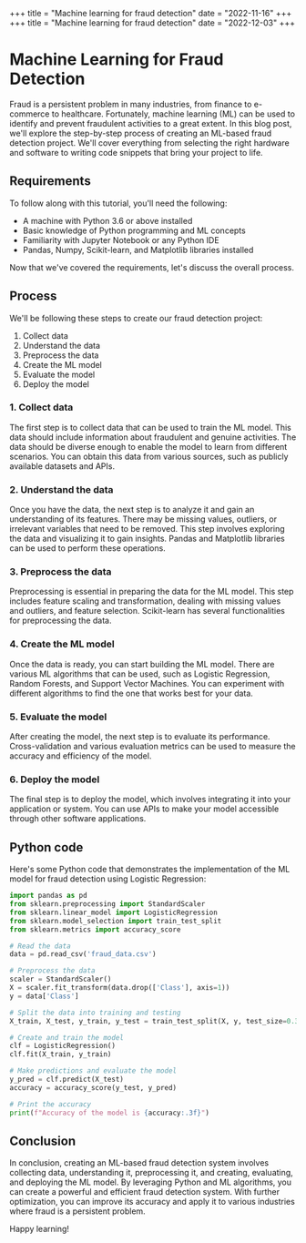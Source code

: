 +++
title = "Machine learning for fraud detection"
date = "2022-11-16"
+++
+++
title = "Machine learning for fraud detection"
date = "2022-12-03"
+++


# Machine Learning for Fraud Detection

Fraud is a persistent problem in many industries, from finance to e-commerce to healthcare. Fortunately, machine learning (ML) can be used to identify and prevent fraudulent activities to a great extent. In this blog post, we'll explore the step-by-step process of creating an ML-based fraud detection project. We'll cover everything from selecting the right hardware and software to writing code snippets that bring your project to life. 

## Requirements

To follow along with this tutorial, you'll need the following:

- A machine with Python 3.6 or above installed
- Basic knowledge of Python programming and ML concepts
- Familiarity with Jupyter Notebook or any Python IDE
- Pandas, Numpy, Scikit-learn, and Matplotlib libraries installed

Now that we've covered the requirements, let's discuss the overall process.

## Process

We'll be following these steps to create our fraud detection project:

1. Collect data
2. Understand the data
3. Preprocess the data
4. Create the ML model
5. Evaluate the model
6. Deploy the model

### 1. Collect data

The first step is to collect data that can be used to train the ML model. This data should include information about fraudulent and genuine activities. The data should be diverse enough to enable the model to learn from different scenarios. You can obtain this data from various sources, such as publicly available datasets and APIs.

### 2. Understand the data

Once you have the data, the next step is to analyze it and gain an understanding of its features. There may be missing values, outliers, or irrelevant variables that need to be removed. This step involves exploring the data and visualizing it to gain insights. Pandas and Matplotlib libraries can be used to perform these operations.

### 3. Preprocess the data

Preprocessing is essential in preparing the data for the ML model. This step includes feature scaling and transformation, dealing with missing values and outliers, and feature selection. Scikit-learn has several functionalities for preprocessing the data.

### 4. Create the ML model

Once the data is ready, you can start building the ML model. There are various ML algorithms that can be used, such as Logistic Regression, Random Forests, and Support Vector Machines. You can experiment with different algorithms to find the one that works best for your data.

### 5. Evaluate the model

After creating the model, the next step is to evaluate its performance. Cross-validation and various evaluation metrics can be used to measure the accuracy and efficiency of the model.

### 6. Deploy the model

The final step is to deploy the model, which involves integrating it into your application or system. You can use APIs to make your model accessible through other software applications.

## Python code

Here's some Python code that demonstrates the implementation of the ML model for fraud detection using Logistic Regression:

```python
import pandas as pd
from sklearn.preprocessing import StandardScaler
from sklearn.linear_model import LogisticRegression
from sklearn.model_selection import train_test_split
from sklearn.metrics import accuracy_score

# Read the data
data = pd.read_csv('fraud_data.csv')

# Preprocess the data
scaler = StandardScaler()
X = scaler.fit_transform(data.drop(['Class'], axis=1))
y = data['Class']

# Split the data into training and testing
X_train, X_test, y_train, y_test = train_test_split(X, y, test_size=0.3, random_state=42)

# Create and train the model
clf = LogisticRegression()
clf.fit(X_train, y_train)

# Make predictions and evaluate the model
y_pred = clf.predict(X_test)
accuracy = accuracy_score(y_test, y_pred)

# Print the accuracy
print(f"Accuracy of the model is {accuracy:.3f}")
```

## Conclusion

In conclusion, creating an ML-based fraud detection system involves collecting data, understanding it, preprocessing it, and creating, evaluating, and deploying the ML model. By leveraging Python and ML algorithms, you can create a powerful and efficient fraud detection system. With further optimization, you can improve its accuracy and apply it to various industries where fraud is a persistent problem. 

Happy learning!